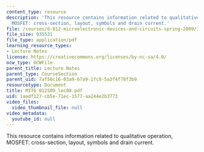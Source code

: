 ```yaml
---
content_type: resource
description: 'This resource contains information related to qualitative operation,
  MOSFET: cross-section, layout, symbols and drain current.'
file: /courses/6-012-microelectronic-devices-and-circuits-spring-2009/1aadf127cb5e71ec1577aa244e2b3773_MIT6_012S09_lec08.pdf
file_size: 935531
file_type: application/pdf
learning_resource_types:
- Lecture Notes
license: https://creativecommons.org/licenses/by-nc-sa/4.0/
ocw_type: OCWFile
parent_title: Lecture Notes
parent_type: CourseSection
parent_uid: 7af56c16-03a9-67a9-1fc8-5a3f4f78f3b9
resourcetype: Document
title: MIT6_012S09_lec08.pdf
uid: 1aadf127-cb5e-71ec-1577-aa244e2b3773
video_files:
  video_thumbnail_file: null
video_metadata:
  youtube_id: null
---
```

This resource contains information related to qualitative operation, MOSFET: cross-section, layout, symbols and drain current.